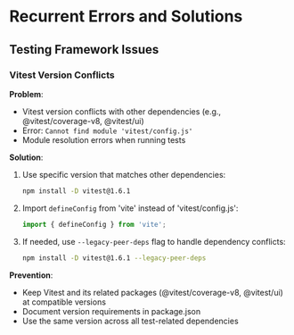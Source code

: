 # Recurrent Errors and Solutions

## Testing Framework Issues

### Vitest Version Conflicts

**Problem**: 
- Vitest version conflicts with other dependencies (e.g., @vitest/coverage-v8, @vitest/ui)
- Error: `Cannot find module 'vitest/config.js'`
- Module resolution errors when running tests

**Solution**:
1. Use specific version that matches other dependencies:
   ```bash
   npm install -D vitest@1.6.1
   ```
2. Import `defineConfig` from 'vite' instead of 'vitest/config.js':
   ```typescript
   import { defineConfig } from 'vite';
   ```
3. If needed, use `--legacy-peer-deps` flag to handle dependency conflicts:
   ```bash
   npm install -D vitest@1.6.1 --legacy-peer-deps
   ```

**Prevention**:
- Keep Vitest and its related packages (@vitest/coverage-v8, @vitest/ui) at compatible versions
- Document version requirements in package.json
- Use the same version across all test-related dependencies 